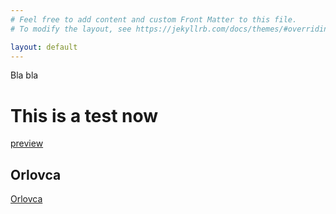 ```yaml
---
# Feel free to add content and custom Front Matter to this file.
# To modify the layout, see https://jekyllrb.com/docs/themes/#overriding-theme-defaults

layout: default
---
```


Bla bla

# This is a test now

[preview](https://tilenmarc.github.io/Vipava-Valley-Bouldering/)


## Orlovca
[Orlovca](/Vipava-Valley-Bouldering/orlovca.html)
